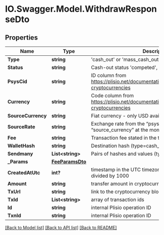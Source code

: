 # IO.Swagger.Model.WithdrawResponseDto
## Properties

Name | Type | Description | Notes
------------ | ------------- | ------------- | -------------
**Type** | **string** | &#x27;cash_out&#x27; or &#x27;mass_cash_out&#x27; depending on the request | [optional] 
**Status** | **string** | Cash-out status &#x27;competed&#x27;, &#x27;error&#x27; | [optional] 
**PsysCid** | **string** | ID column from https://plisio.net/documentation/appendices/supported-cryptocurrencies | [optional] 
**Currency** | **string** | Code column from https://plisio.net/documentation/appendices/supported-cryptocurrencies | [optional] 
**SourceCurrency** | **string** | Fiat currency - only USD available for the moment | [optional] 
**SourceRate** | **string** | Exchange rate from the “psys_cid” to the “source_currency” at the moment of transfer | [optional] 
**Fee** | **string** | Transaction fee stated in the transfer | [optional] 
**WalletHash** | **string** | Destination hash (type&#x3D;cash_out) | [optional] 
**Sendmany** | **List&lt;string&gt;** | Pairs of hashes and values (type&#x3D;mass_cash_out) | [optional] 
**_Params** | [**FeeParamsDto**](FeeParamsDto.md) |  | [optional] 
**CreatedAtUtc** | **int?** | timestamp in the UTC timezone; it may need to be divided by 1000 | [optional] 
**Amount** | **string** | transfer amount in cryptocurrency | [optional] 
**TxUrl** | **string** | link to the cryptocurrency block explorer | [optional] 
**TxId** | **List&lt;string&gt;** | array of transaction ids | [optional] 
**Id** | **string** | internal Plisio operation ID | [optional] 
**TxnId** | **string** | internal Plisio operation ID | [optional] 

[[Back to Model list]](../README.md#documentation-for-models) [[Back to API list]](../README.md#documentation-for-api-endpoints) [[Back to README]](../README.md)

